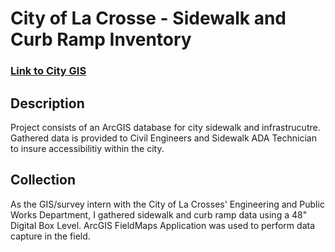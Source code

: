 <h1> City of La Crosse - Sidewalk and Curb Ramp Inventory </h1>

 ### [Link to City GIS](https://gis.cityoflacrosse.org/maps/sidewalk_inventory_public/) 

<h2>Description</h2>
Project consists of an ArcGIS database for city sidewalk and infrastrucutre. Gathered data is provided to Civil Engineers and Sidewalk ADA Technician to insure accessibilitiy within the city. 
<br />


<h2>Collection</h2>

As the GIS/survey intern with the City of La Crosses' Engineering and Public Works Department, I gathered sidewalk and curb ramp data using a 48" Digital Box Level. ArcGIS FieldMaps Application was used to perform data capture in the field. 
